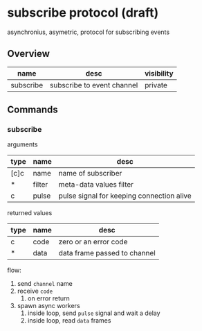 # subscribe protocol (draft)
asynchronius, asymetric, protocol for subscribing events

## Overview

|name|desc|visibility|
|-|-|-|
|subscribe|subscribe to event channel|private|

## Commands

### subscribe
arguments

|type|name|desc|
|-|-|-|
|[c]c|name|name of subscriber|
|\*|filter|meta-data values filter|
|c|pulse|pulse signal for keeping connection alive|

returned values

|type|name|desc|
|-|-|-|
|c|code|zero or an error code|
|\*|data|data frame passed to channel|

flow:
1. send `channel` name
2. receive `code`
	1. on error return
3. spawn async workers
	1. inside loop, send `pulse` signal and wait a delay
	2. inside loop, read `data` frames

